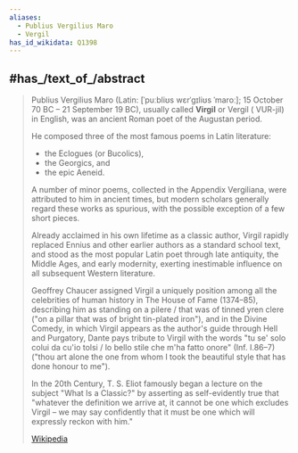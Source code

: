 ```yaml
---
aliases:
  - Publius Vergilius Maro
  - Vergil
has_id_wikidata: Q1398
---
```



## #has_/text_of_/abstract 

> Publius Vergilius Maro (Latin: [ˈpuːbliʊs wɛrˈɡɪliʊs ˈmaroː]; 15 October 70 BC – 21 September 19 BC), 
> usually called **Virgil** or Vergil ( VUR-jil) in English, was an ancient Roman poet of the Augustan period. 
> 
> He composed three of the most famous poems in Latin literature: 
> - the Eclogues (or Bucolics), 
> - the Georgics, and 
> - the epic Aeneid. 
> 
> A number of minor poems, collected in the Appendix Vergiliana, were attributed to him in ancient times, 
> but modern scholars generally regard these works as spurious, 
> with the possible exception of a few short pieces.
>
> Already acclaimed in his own lifetime as a classic author, 
> Virgil rapidly replaced Ennius and other earlier authors as a standard school text, 
> and stood as the most popular Latin poet through late antiquity, the Middle Ages, and early modernity, 
> exerting inestimable influence on all subsequent Western literature. 
> 
> Geoffrey Chaucer assigned Virgil a uniquely position among all the celebrities of human history 
> in The House of Fame (1374–85), describing him as standing on a pilere / that was of tinned yren clere 
> ("on a pillar that was of bright tin-plated iron"), 
> and in the Divine Comedy, in which Virgil appears as the author's guide through Hell and Purgatory, 
> Dante pays tribute to Virgil with the words 
> "tu se' solo colui da cu'io tolsi / lo bello stile che m'ha fatto onore" (Inf. I.86–7) 
> ("thou art alone the one from whom I took the beautiful style that has done honour to me"). 
> 
> In the 20th Century, T. S. Eliot famously began a lecture on the subject "What Is a Classic?" 
> by asserting as self-evidently true that "whatever the definition we arrive at, 
> it cannot be one which excludes Virgil – 
> we may say confidently that it must be one which will expressly reckon with him."
>
> [Wikipedia](https://en.wikipedia.org/wiki/Virgil)

